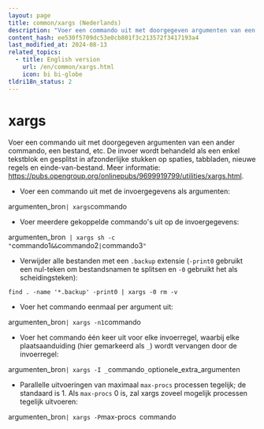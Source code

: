```yaml
---
layout: page
title: common/xargs (Nederlands)
description: "Voer een commando uit met doorgegeven argumenten van een ander commando, een bestand, etc."
content_hash: ee530f5709dc53e0cb801f3c213572f3417193a4
last_modified_at: 2024-08-13
related_topics:
  - title: English version
    url: /en/common/xargs.html
    icon: bi bi-globe
tldri18n_status: 2
---
```

# xargs

Voer een commando uit met doorgegeven argumenten van een ander commando, een bestand, etc.
De invoer wordt behandeld als een enkel tekstblok en gesplitst in afzonderlijke stukken op spaties, tabbladen, nieuwe regels en einde-van-bestand.
Meer informatie: <https://pubs.opengroup.org/onlinepubs/9699919799/utilities/xargs.html>.

- Voer een commando uit met de invoergegevens als argumenten:

<span class="tldr-var badge badge-pill bg-dark-lm bg-white-dm text-white-lm text-dark-dm font-weight-bold">argumenten_bron</span>` | xargs `<span class="tldr-var badge badge-pill bg-dark-lm bg-white-dm text-white-lm text-dark-dm font-weight-bold">commando</span>

- Voer meerdere gekoppelde commando's uit op de invoergegevens:

<span class="tldr-var badge badge-pill bg-dark-lm bg-white-dm text-white-lm text-dark-dm font-weight-bold">argumenten_bron</span>` | xargs sh -c "`<span class="tldr-var badge badge-pill bg-dark-lm bg-white-dm text-white-lm text-dark-dm font-weight-bold">commando1</span>` && `<span class="tldr-var badge badge-pill bg-dark-lm bg-white-dm text-white-lm text-dark-dm font-weight-bold">commando2</span>` | `<span class="tldr-var badge badge-pill bg-dark-lm bg-white-dm text-white-lm text-dark-dm font-weight-bold">commando3</span>`"`

- Verwijder alle bestanden met een `.backup` extensie (`-print0` gebruikt een nul-teken om bestandsnamen te splitsen en `-0` gebruikt het als scheidingsteken):

`find . -name '*.backup' -print0 | xargs -0 rm -v`

- Voer het commando eenmaal per argument uit:

<span class="tldr-var badge badge-pill bg-dark-lm bg-white-dm text-white-lm text-dark-dm font-weight-bold">argumenten_bron</span>` | xargs -n1 `<span class="tldr-var badge badge-pill bg-dark-lm bg-white-dm text-white-lm text-dark-dm font-weight-bold">commando</span>

- Voer het commando één keer uit voor elke invoerregel, waarbij elke plaatsaanduiding (hier gemarkeerd als `_`) wordt vervangen door de invoerregel:

<span class="tldr-var badge badge-pill bg-dark-lm bg-white-dm text-white-lm text-dark-dm font-weight-bold">argumenten_bron</span>` | xargs -I _ `<span class="tldr-var badge badge-pill bg-dark-lm bg-white-dm text-white-lm text-dark-dm font-weight-bold">commando</span>` _ `<span class="tldr-var badge badge-pill bg-dark-lm bg-white-dm text-white-lm text-dark-dm font-weight-bold">optionele_extra_argumenten</span>

- Parallelle uitvoeringen van maximaal `max-procs` processen tegelijk; de standaard is 1. Als `max-procs` 0 is, zal xargs zoveel mogelijk processen tegelijk uitvoeren:

<span class="tldr-var badge badge-pill bg-dark-lm bg-white-dm text-white-lm text-dark-dm font-weight-bold">argumenten_bron</span>` | xargs -P `<span class="tldr-var badge badge-pill bg-dark-lm bg-white-dm text-white-lm text-dark-dm font-weight-bold">max-procs</span>` `<span class="tldr-var badge badge-pill bg-dark-lm bg-white-dm text-white-lm text-dark-dm font-weight-bold">commando</span>
